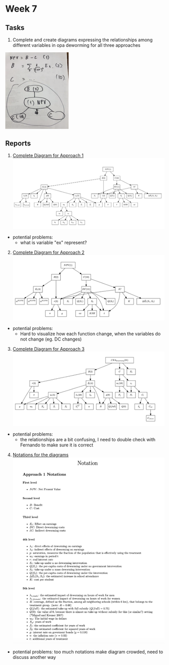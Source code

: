 # Week 7

## Tasks
1. Complete and create diagrams expressing the relationships among different variables in opa deworming for all three approaches
<img src = "Week%206/diagram_demo.png" width = "200">

## Reports
1. [Complete Diagram for Approach 1](https://github.com/sophiabai2022/URAP-week-progress/blob/master/04-sophia/Week%207/Diagram_1st_Approach.Rmd)
![](Week%207/Diagram_1st_Approach.png)
  - potential problems:
    - what is variable "ex" represent?
2. [Complete Diagram for Approach 2](https://github.com/sophiabai2022/URAP-week-progress/blob/master/04-sophia/Week%207/Diagram_2nd_Approach.Rmd)
![](Week%207/Diagram_2nd_Approach.png)
  - potential problems:
    - Hard to visualize how each function change, when the variables do not change (eg. DC changes)
3. [Complete Diagram for Approach 3](https://github.com/sophiabai2022/URAP-week-progress/blob/master/04-sophia/Week%207/Diagram_3rd_Approach.Rmd)
![](Week%207/Diagram_3rd_Approach.png)
  - potential problems:
    - the relationships are a bit confusing, I need to double check with Fernando to make sure it is correct
4. [Notations for the diagrams](https://github.com/sophiabai2022/URAP-week-progress/blob/master/04-sophia/Week%207/notations.Rmd)
![An example of notations](Week%207/notation.png)
- potential problems: too much notations make diagram crowded, need to discuss another way
